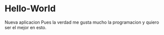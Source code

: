 # Hello-World
Nueva aplicacion
Pues la verdad me gusta mucho la programacion y quiero ser el mejor en esto.
